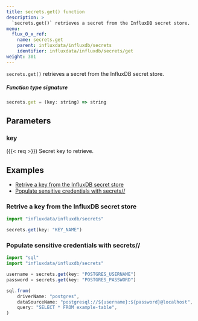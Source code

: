 ```yaml
---
title: secrets.get() function
description: >
  `secrets.get()` retrieves a secret from the InfluxDB secret store.
menu:
  flux_0_x_ref:
    name: secrets.get
    parent: influxdata/influxdb/secrets
    identifier: influxdata/influxdb/secrets/get
weight: 301
---
```


<!------------------------------------------------------------------------------

IMPORTANT: This page was generated from comments in the Flux source code. Any
edits made directly to this page will be overwritten the next time the
documentation is generated. 

To make updates to this documentation, update the function comments above the
function definition in the Flux source code:

https://github.com/influxdata/flux/blob/master/stdlib/influxdata/influxdb/secrets/secrets.flux#L39-L39

Contributing to Flux: https://github.com/influxdata/flux#contributing
Fluxdoc syntax: https://github.com/influxdata/flux/blob/master/docs/fluxdoc.md

------------------------------------------------------------------------------->

`secrets.get()` retrieves a secret from the InfluxDB secret store.



##### Function type signature

```js
secrets.get = (key: string) => string
```

## Parameters

### key
({{< req >}})
Secret key to retrieve.




## Examples

- [Retrive a key from the InfluxDB secret store](#retrive-a-key-from-the-influxdb-secret-store)
- [Populate sensitive credentials with secrets//](#populate-sensitive-credentials-with-secrets)

### Retrive a key from the InfluxDB secret store

```js
import "influxdata/influxdb/secrets"

secrets.get(key: "KEY_NAME")
```


### Populate sensitive credentials with secrets//

```js
import "sql"
import "influxdata/influxdb/secrets"

username = secrets.get(key: "POSTGRES_USERNAME")
password = secrets.get(key: "POSTGRES_PASSWORD")

sql.from(
    driverName: "postgres",
    dataSourceName: "postgresql://${username}:${password}@localhost",
    query: "SELECT * FROM example-table",
)
```

